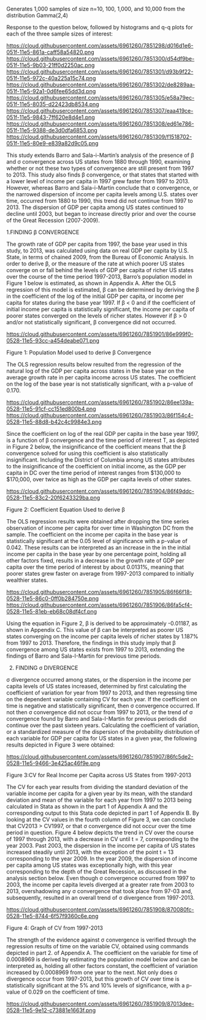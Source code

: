 
Generates 1,000 samples of size n=10, 100, 1,000, and 10,000 from the distribution Gamma(2,4)

Response to the question below, followed by histograms and q-q plots for each of the three sample sizes of interest:

https://cloud.githubusercontent.com/assets/6961260/7851298/d016d1e6-051f-11e5-861a-caff58a54820.png
https://cloud.githubusercontent.com/assets/6961260/7851300/d54df9be-051f-11e5-9b03-21ff0d2250ac.png
https://cloud.githubusercontent.com/assets/6961260/7851301/d93b9f22-051f-11e5-972c-40a225a15c74.png
https://cloud.githubusercontent.com/assets/6961260/7851302/de8289aa-051f-11e5-92a1-0d6fee65dd3d.png
https://cloud.githubusercontent.com/assets/6961260/7851305/e58a79ec-051f-11e5-8035-d22423db8534.png
https://cloud.githubusercontent.com/assets/6961260/7851307/eaa419ce-051f-11e5-9843-7ff620e8d4e1.png
https://cloud.githubusercontent.com/assets/6961260/7851308/ed61e786-051f-11e5-9388-de3d0dfa6853.png
https://cloud.githubusercontent.com/assets/6961260/7851309/f1518702-051f-11e5-80e9-e839a82d9c05.png

This study extends Barro and Sala-i-Martin’s analysis of the presence of β and σ convergence across US states from 1880 through 1990, examining whether or not these two types of convergence are still present from 1997 to 2013. This study also finds β convergence, or that states that started with a lower level of income per capita in 1997 grew faster from 1997 to 2013. However, whereas Barro and Sala-i-Martin conclude that σ convergence, or the narrowed dispersion of income per capita levels among U.S. states over time, occurred from 1880 to 1990, this trend did not continue from 1997 to 2013. The dispersion of GDP per capita among US states continued to decline until 2003, but began to increase directly prior and over the course of the Great Recession (2007-2009).

 1.FINDING β CONVERGENCE

The growth rate of GDP per capita from 1997, the base year used in this study, to 2013, was calculated using data on real GDP per capita by U.S. State, in terms of chained 2009, from the Bureau of Economic Analysis. In order to derive β, or the measure of the rate at which poorer US states converge on or fall behind the levels of GDP per capita of richer US states over the course of the time period 1997-2013, Barro’s population model in Figure 1 below is estimated, as shown in Appendix A. After the OLS regression of this model is estimated, β can be determined by deriving the β in the coefficient of the log of the initial GDP per capita, or income per capita for states during the base year 1997. If β < 0 and if the coefficient of initial income per capita is statistically significant, the income per capita of poorer states converged on the levels of richer states. However if β > 0 and/or not statistically significant, β convergence did not occurred.

https://cloud.githubusercontent.com/assets/6961260/7851901/86e999f0-0528-11e5-93cc-a454deabe071.png

Figure 1: Population Model used to derive β Convergence 

The OLS regression results below resulted from the regression of the natural log of the GDP per capita across states in the base year on 
the average growth rate in per capita income across US states. The coefficient on the log of the base year is not statistically significant, with a p-value of 0.170.

https://cloud.githubusercontent.com/assets/6961260/7851902/86ee139a-0528-11e5-91cf-cc151ed800b4.png 
https://cloud.githubusercontent.com/assets/6961260/7851903/86f154c4-0528-11e5-88d8-b42c4c9984e3.png   

Since the coefficient on log of the real GDP per capita in the base year 1997, is a function of β convergence and the time period of interest T, as depicted in Figure 2 below, the insignificance of the coefficient means that the β convergence solved for using this coefficient is also statistically insignificant. Including the District of Columbia among US states attributes to the insignificance of the coefficient on initial income, as the GDP per capita in DC over the time period of interest ranges from $130,000 to $170,000, over twice as high as the GDP per capita levels of other states.

https://cloud.githubusercontent.com/assets/6961260/7851904/86f49ddc-0528-11e5-83c2-20f6243329ba.png
                           
Figure 2: Coefficient Equation Used to derive β 

The OLS regression results were obtained after dropping the time series observation of income per capita for over time in Washington DC from the sample. The coefficient on the income per capita in the base year is statistically significant at the 0.05 level of significance with a p-value of 0.042. These results can be interpreted as an increase in the in the initial income per capita in the base year by one percentage point, holding all other factors fixed, results in a decrease in the growth rate of GDP per capita over the time period of interest by about 0.0131%, meaning that poorer states grew faster on average from 1997-2013 compared to initially wealthier states.

https://cloud.githubusercontent.com/assets/6961260/7851905/86f66f18-0528-11e5-86c0-0ff0b284750e.png
https://cloud.githubusercontent.com/assets/6961260/7851906/86fa5cf4-0528-11e5-81eb-eb68c08df4cf.png

Using the equation in Figure 2, β is derived to be approximately -0.01187, as shown in Appendix C. This value of β can be interpreted as poorer US states converging on the income per capita levels of richer states by 1.187% from 1997 to 2013. Therefore, the findings in this study imply that β convergence among US states exists from 1997 to 2013, extending the findings of Barro and Sala-I-Martin for previous time periods.

2. FINDING σ DIVERGENCE

σ divergence occurred among states, or the dispersion in the income per capita levels of US states increased, determined by first calculating the coefficient of variation for year from 1997 to 2013, and then regressing time on the dependent variable containing CV for each year. If the coefficient on time is negative and statistically significant, then σ convergence occurred. If not then σ convergence did not occur from 1997 to 2013, or the trend of σ convergence found by Barro and Sala-I-Martin for previous periods did continue over the past sixteen years. Calculating the coefficient of variation, or a standardized measure of the dispersion of the probability distribution of each variable for GDP per capita for US states in a given year, the following results depicted in Figure 3 were obtained:

https://cloud.githubusercontent.com/assets/6961260/7851907/86fc5de2-0528-11e5-9466-3e425ac46f9e.png
  
Figure 3:CV for Real Income per Capita across US States from 1997-2013

The CV for each year results from dividing the standard deviation of the variable income per capita for a given year by its mean, with the standard deviation and mean of the variable for each year from 1997 to 2013 being calculated in Stata as shown in the part 1 of Appendix A and the corresponding output to this Stata code depicted in part 1 of Appendix B. By looking at the CV values in the fourth column of Figure 3, we can conclude that CV2013 > CV1997, or that σ convergence did not occur over the time period in question. Figure 4 below depicts the trend in CV over the course of 1997 through 2013, with a decrease in CV until t = 7, corresponding to the year 2003. Past 2003, the dispersion in the income per capita of US states increased steadily until 2013, with the exception of the point t = 13 corresponding to the year 2009. In the year 2009, the dispersion of income per capita among US states was exceptionally high, with this year corresponding to the depth of the Great Recession, as discussed in the analysis section below. Even though σ convergence occurred from 1997 to 2003, the income per capita levels diverged at a greater rate from 2003 to 2013, overshadowing any σ convergence that took place from 97-03 and, subsequently, resulted in an overall trend of σ divergence from 1997-2013.

https://cloud.githubusercontent.com/assets/6961260/7851908/870080fc-0528-11e5-8744-6f57f9360c6e.png 

Figure 4: Graph of CV from 1997-2013

The strength of the evidence against σ convergence is verified through the regression results of time on the variable CV, obtained using commands depicted in part 2. of Appendix A. The coefficient on the variable for time of 0.0008969 is derived by estimating the population model below and can be interpreted as, holding all other factors constant, the coefficient of variation increased by 0.0008969 from one year to the next. Not only does σ divergence occur from 1997-2013, but this growth of CV over time is statistically significant at the 5% and 10% levels of significance, with a p-value of 0.029 on the coefficient of time.

https://cloud.githubusercontent.com/assets/6961260/7851909/87013dee-0528-11e5-9e12-c73881e1663f.png                       
